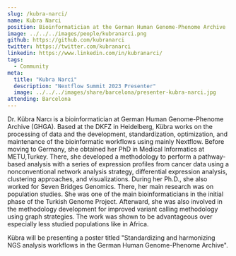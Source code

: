 ```yaml
---
slug: /kubra-narci/
name: Kubra Narci
position: Bioinformatician at the German Human Genome-Phenome Archive
image: ../../../images/people/kubranarci.png
github: https://github.com/kubranarci
twitter: https://twitter.com/kubranarci
linkedin: https://www.linkedin.com/in/kubranarci/
tags:
  - Community
meta:
  title: "Kubra Narci"
  description: "Nextflow Summit 2023 Presenter"
  image: ../../../images/share/barcelona/presenter-kubra-narci.jpg
attending: Barcelona
---
```


Dr. Kübra Narcı is a bioinformatician at German Human Genome-Phenome Archive (GHGA). Based at the DKFZ in Heidelberg, Kübra works on the processing of data and the development, standardization, optimization, and maintenance of the bioinformatic workflows using mainly Nextflow. Before moving to Germany, she obtained her PhD in Medical Informatics at METU,Turkey. There, she developed a methodology to perform a pathway-based analysis with a series of expression profiles from cancer data using a nonconventional network analysis strategy, differential expression analysis, clustering approaches, and visualizations.  During her Ph.D., she also worked for Seven Bridges Genomics. There, her main research was on population studies. She was one of the main bioinformaticians in the initial phase of the Turkish Genome Project. Afterward, she was also involved in the methodology development for improved variant calling methodology using graph strategies. The work was shown to be advantageous over especially less studied populations like in Africa.

Kübra will be presenting a poster titled "Standardizing and harmonizing NGS analysis workflows in the German Human Genome-Phenome Archive".
